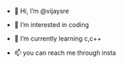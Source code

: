 - 👋 Hi, I’m @vijaysre
- 👀 I’m interested in coding 
- 🌱 I’m currently learning c,c++

- 📫 you can reach me through insta

<!---
vijaysre/vijaysre is a ✨ special ✨ repository because its `README.md` (this file) appears on your GitHub profile.
You can click the Preview link to take a look at your changes.
--->
